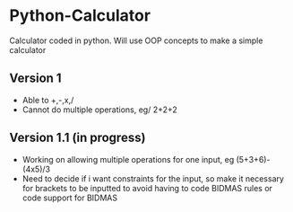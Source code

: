 # Python-Calculator

Calculator coded in python. Will use OOP concepts to make a simple calculator

## Version 1

- Able to +,-,x,/
- Cannot do multiple operations, eg/ 2+2+2

## Version 1.1 (in progress)

- Working on allowing multiple operations for one input, eg
    (5+3+6)-(4x5)/3
- Need to decide if i want constraints for the input, so 
make it necessary for brackets to be inputted to avoid having to code 
BIDMAS rules or code support for BIDMAS
